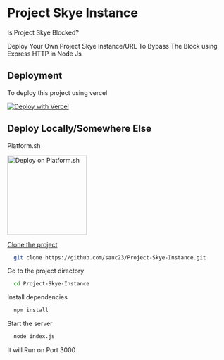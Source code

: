 # Project Skye Instance

Is Project Skye Blocked?

Deploy Your Own Project Skye Instance/URL To Bypass The Block using Express HTTP in Node Js

## Deployment

To deploy this project using vercel

[![Deploy with Vercel](https://binbashbanana.github.io/deploy-buttons/buttons/remade/vercel.svg)](https://vercel.com/new/clone?repositoryurl=https://github.com/sauc23/Project-Skye-Instance)
## Deploy Locally/Somewhere Else

Platform.sh

<a href="https://console.platform.sh/projects/create-project?template=https://raw.githubusercontent.com/sauc23/Project-Skye-Instance/main/.platform.app.yaml&utm_content=nodejs&utm_source=github&utm_medium=button&utm_campaign=deploy_on_platform">
    <img src="https://platform.sh/images/deploy/lg-blue.svg" alt="Deploy on Platform.sh" width="180px" />
    
Clone the project

```bash
  git clone https://github.com/sauc23/Project-Skye-Instance.git
```

Go to the project directory

```bash
  cd Project-Skye-Instance
```

Install dependencies

```bash
  npm install
```

Start the server

```bash
  node index.js
```

It will Run on Port 3000
